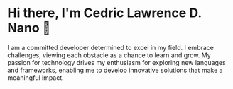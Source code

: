 # Hi there, I'm Cedric Lawrence D. Nano 👋

I am a committed developer determined to excel in my field. I embrace challenges, viewing each obstacle as a chance to learn and grow. My passion for technology drives my enthusiasm for exploring new languages and frameworks, enabling me to develop innovative solutions that make a meaningful impact.





